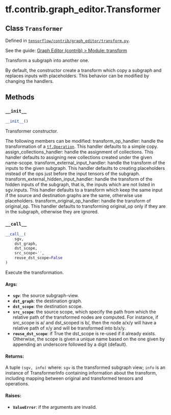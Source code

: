 <div itemscope itemtype="http://developers.google.com/ReferenceObject">
<meta itemprop="name" content="tf.contrib.graph_editor.Transformer" />
<meta itemprop="property" content="__call__"/>
<meta itemprop="property" content="__init__"/>
</div>

# tf.contrib.graph_editor.Transformer

## Class `Transformer`





Defined in [`tensorflow/contrib/graph_editor/transform.py`](https://www.tensorflow.org/code/tensorflow/contrib/graph_editor/transform.py).

See the guide: [Graph Editor (contrib) > Module: transform](../../../../../api_guides/python/contrib.graph_editor.md#Module_transform)

Transform a subgraph into another one.

By default, the constructor create a transform which copy a subgraph and
replaces inputs with placeholders. This behavior can be modified by changing
the handlers.

## Methods

<h3 id="__init__"><code>__init__</code></h3>

``` python
__init__()
```

Transformer constructor.

The following members can be modified:
transform_op_handler: handle the transformation of a <a href="../../../tf/Operation.md"><code>tf.Operation</code></a>.
  This handler defaults to a simple copy.
assign_collections_handler: handle the assignment of collections.
  This handler defaults to assigning new collections created under the
  given name-scope.
transform_external_input_handler: handle the transform of the inputs to
  the given subgraph. This handler defaults to creating placeholders
  instead of the ops just before the input tensors of the subgraph.
transform_external_hidden_input_handler: handle the transform of the
  hidden inputs of the subgraph, that is, the inputs which are not listed
  in sgv.inputs. This handler defaults to a transform which keep the same
  input if the source and destination graphs are the same, otherwise
  use placeholders.
transform_original_op_handler: handle the transform of original_op. This
  handler defaults to transforming original_op only if they are in the
  subgraph, otherwise they are ignored.

<h3 id="__call__"><code>__call__</code></h3>

``` python
__call__(
    sgv,
    dst_graph,
    dst_scope,
    src_scope='',
    reuse_dst_scope=False
)
```

Execute the transformation.

#### Args:

* <b>`sgv`</b>: the source subgraph-view.
* <b>`dst_graph`</b>: the destination graph.
* <b>`dst_scope`</b>: the destination scope.
* <b>`src_scope`</b>: the source scope, which specify the path from which the
    relative path of the transformed nodes are computed. For instance, if
    src_scope is a/ and dst_scoped is b/, then the node a/x/y will have a
    relative path of x/y and will be transformed into b/x/y.
* <b>`reuse_dst_scope`</b>: if True the dst_scope is re-used if it already exists.
    Otherwise, the scope is given a unique name based on the one given
    by appending an underscore followed by a digit (default).

#### Returns:

A tuple `(sgv, info)` where:
  `sgv` is the transformed subgraph view;
  `info` is an instance of TransformerInfo containing
  information about the transform, including mapping between
  original and transformed tensors and operations.

#### Raises:

* <b>`ValueError`</b>: if the arguments are invalid.




